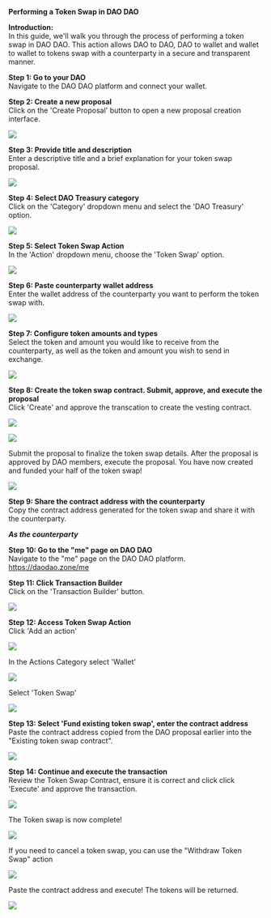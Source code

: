 **Performing a Token Swap in DAO DAO**

**Introduction:**\
In this guide, we'll walk you through the process of performing a token swap in DAO DAO. This action allows DAO to DAO, DAO to wallet and wallet to wallet to tokens swap with a counterparty in a secure and transparent manner.

**Step 1: Go to your DAO**\
Navigate to the DAO DAO platform and connect your wallet.


**Step 2: Create a new proposal**\
Click on the 'Create Proposal' button to open a new proposal creation interface.

![](https://hackmd.io/_uploads/HkvHytqXh.png)

**Step 3: Provide title and description**\
Enter a descriptive title and a brief explanation for your token swap proposal.

![](https://hackmd.io/_uploads/ByoDkFq7h.png)

**Step 4: Select DAO Treasury category**\
Click on the 'Category' dropdown menu and select the 'DAO Treasury' option.

![](https://hackmd.io/_uploads/rJHtJt9m2.png)

**Step 5: Select Token Swap Action**\
In the 'Action' dropdown menu, choose the 'Token Swap' option.

![](https://hackmd.io/_uploads/HJE5yYcX3.png)

**Step 6: Paste counterparty wallet address**\
Enter the wallet address of the counterparty you want to perform the token swap with.

![](https://hackmd.io/_uploads/BkmpJY9mn.png)

**Step 7: Configure token amounts and types**\
Select the token and amount you would like to receive from the counterparty, as well as the token and amount you wish to send in exchange.

![](https://hackmd.io/_uploads/ByL0Jt9Xh.png)

**Step 8: Create the token swap contract. Submit, approve, and execute the proposal**\
Click 'Create' and approve the transcation to create the vesting contract.

![](https://hackmd.io/_uploads/HJj-lF573.png)

![](https://hackmd.io/_uploads/rJ8GeF5Q2.png)


Submit the proposal to finalize the token swap details. After the proposal is approved by DAO members, execute the proposal. You have now created and funded your half of the token swap!

![](https://hackmd.io/_uploads/ryWDxK5m3.png)


**Step 9: Share the contract address with the counterparty**\
Copy the contract address generated for the token swap and share it with the counterparty.

***As the counterparty***

**Step 10: Go to the "me" page on DAO DAO**\
Navigate to the "me" page on the DAO DAO platform. https://daodao.zone/me

**Step 11: Click Transaction Builder**\
Click on the 'Transaction Builder' button.

![](https://hackmd.io/_uploads/ryD9eK5Q3.png)

**Step 12: Access Token Swap Action**\
Click 'Add an action'

![](https://hackmd.io/_uploads/Sk_nlFqQn.png)

In the Actions Category select 'Wallet'

![](https://hackmd.io/_uploads/rJWpgY5Qn.png)

Select 'Token Swap'

![](https://hackmd.io/_uploads/H1YTlF5X3.png)


**Step 13: Select 'Fund existing token swap', enter the contract address**\
Paste the contract address copied from the DAO proposal earlier into the "Existing token swap contract".

![](https://hackmd.io/_uploads/Sk6kWY5Q2.png)


**Step 14: Continue and execute the transaction**\
Review the Token Swap Contract, ensure it is correct and click click 'Execute' and approve the transaction.

![](https://hackmd.io/_uploads/rk8VbKcQ2.png)

The Token swap is now complete!

![](https://hackmd.io/_uploads/r1VTZtcQ2.png)

If you need to cancel a token swap, you can use the "Withdraw Token Swap" action

![](https://hackmd.io/_uploads/S10-EY97h.png)

Paste the contract address and execute! The tokens will be returned.

![](https://hackmd.io/_uploads/r15X4F5Qn.png)